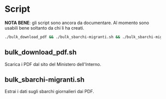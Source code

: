 # Script

**NOTA BENE**: gli script sono ancora da documentare. Al momento sono usabili bene soltanto da chi li ha creati.

```bash
./bulk_download_pdf && ./bulk_sbarchi-migranti.sh && ./bulk_sbarchi-migranti_accoglienza && ./bulk_sbarchi-migranti_nazionalita
```

## bulk_download_pdf.sh

Scarica i PDF dal sito del Ministero dell'Interno.

## bulk_sbarchi-migranti.sh

Estrai i dati sugli sbarchi giornalieri dai PDF.

